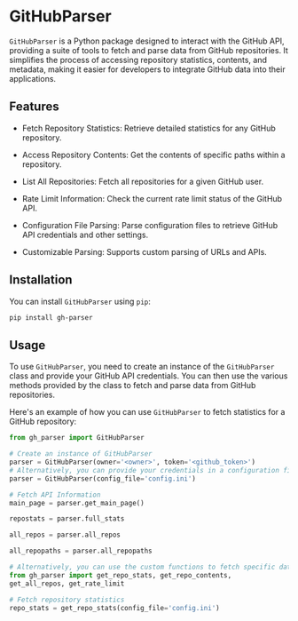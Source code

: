 # GitHubParser

`GitHubParser` is a Python package designed to interact with the GitHub API, providing a suite of tools to fetch and parse data from GitHub repositories. It simplifies the process of accessing repository statistics, contents, and metadata, making it easier for developers to integrate GitHub data into their applications.

## Features
- Fetch Repository Statistics: Retrieve detailed statistics for any GitHub repository.

- Access Repository Contents: Get the contents of specific paths within a repository.

- List All Repositories: Fetch all repositories for a given GitHub user.

- Rate Limit Information: Check the current rate limit status of the GitHub API.

- Configuration File Parsing: Parse configuration files to retrieve GitHub API credentials and other settings.

- Customizable Parsing: Supports custom parsing of URLs and APIs.


## Installation
You can install `GitHubParser` using `pip`:

```bash
pip install gh-parser
```

## Usage
To use `GitHubParser`, you need to create an instance of the `GitHubParser` class and provide your GitHub API credentials. You can then use the various methods provided by the class to fetch and parse data from GitHub repositories.

Here's an example of how you can use `GitHubParser` to fetch statistics for a GitHub repository:

```python
from gh_parser import GitHubParser

# Create an instance of GitHubParser
parser = GitHubParser(owner='<owner>', token='<github_token>')
# Alternatively, you can provide your credentials in a configuration file
parser = GitHubParser(config_file='config.ini')

# Fetch API Information
main_page = parser.get_main_page()

repostats = parser.full_stats

all_repos = parser.all_repos

all_repopaths = parser.all_repopaths

# Alternatively, you can use the custom functions to fetch specific data
from gh_parser import get_repo_stats, get_repo_contents,
get_all_repos, get_rate_limit

# Fetch repository statistics
repo_stats = get_repo_stats(config_file='config.ini')
```
